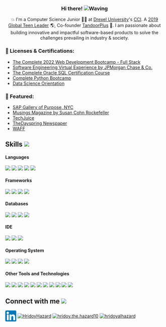 
<div align="center">
  
<h3>Hi there! <img src="https://github.com/TheDudeThatCode/TheDudeThatCode/blob/master/Assets/Hi.gif" width="2px" alt="Waving"> </h3>

💥 I'm a Computer Science Junior 👨‍🎓 at [Drexel University](https://drexel.edu/)'s [CCI](https://drexel.edu/cci/). A [2019 Global Teen Leader](https://www.wearefamilyfoundation.org/gtl-2019/hasham-tanveer) 🌎, Co-founder [TandoorPlus](https://tandoorplus.com/) 💼. I am passionate about building innovative and impactful software-based products to solve the challenges prevailing in industry & society.

  
</div>

### 📜 Licenses & Certifications:
- [The Complete 2022 Web Development Bootcamp - Full Stack](https://www.udemy.com/certificate/UC-54366fda-baf0-486b-9b51-6c7b8d299d81/)
- [Software Engineering Virtual Experience by JPMorgan Chase & Co.](https://insidesherpa.s3.amazonaws.com/completion-certificates/JP%20Morgan/R5iK7HMxJGBgaSbvk_JPMorgan%20Chase_kgKNwJjaj5Z7RXeSC_completion_certificate.pdf)
- [The Complete Oracle SQL Certification Course
](https://www.udemy.com/certificate/UC-c439827e-15fe-4555-8489-1ba0d7eb742c/)
- [Complete Python Bootcamp](https://www.udemy.com/certificate/UC-8b91fb4d-7c0a-414b-8b0f-115dbdf9119e/)
- [Data Science Orientation](https://www.credly.com/badges/f5517275-b27b-40d0-9637-8f0ab2f3c95b?source=linked_in_profile)


### 📝 Featured:
- [SAP Gallery of Purpose, NYC](https://www.sap.com/assetdetail/2021/03/dc6511a8-db7d-0010-87a3-c30de2ffd8ff.html)
- [Musings Magazine by Susan Cohn Rockefeller](https://www.musingsmag.com/solvify-combats-water-scarcity-and-global-hunger/)
- [TechJuice](https://www.techjuice.pk/pakistani-high-school-team-win-the-global-diamond-challenge/)
- [TheDayspring Newspaper](https://www.thedayspring.com.pk/with-an-aim-to-help-farmers-young-hasham-finds-a-way-to-combat-water-scarcity/)
- [WAFF](https://www.wearefamilyfoundation.org/gtl-2019/hasham-tanveer)

## Skills <img src="https://media.giphy.com/media/iY8CRBdQXODJSCERIr/giphy.gif" width="30px">&nbsp; 

<h4> Languages </h4>
<span>
  <img src="https://img.shields.io/badge/Ruby-E34F26?style=for-the-badge&logo=Ruby&logoColor=white">
  <img src="https://img.shields.io/badge/HTML5-E34F26?style=for-the-badge&logo=html5&logoColor=white">
  <img src="https://img.shields.io/badge/CSS3-1572B6?style=for-the-badge&logo=css3&logoColor=white">
  <img src="https://img.shields.io/badge/JavaScript-F7DF1E?style=for-the-badge&logo=javascript&logoColor=black">
  <img src="https://img.shields.io/badge/Python-F7DF1E?style=for-the-badge&logo=python&logoColor=black">
</span>

<h4> Frameworks </h4>
<span>
  <img src="https://img.shields.io/badge/ruby on rails-E34F26?style=for-the-badge&logo=ruby&logoColor=white">
  <img src="https://img.shields.io/badge/Yarn-2C8EBB?style=for-the-badge&logo=yarn&logoColor=white">
  <img src="https://img.shields.io/badge/React-20232A?style=for-the-badge&logo=react&logoColor=61DAFB">
  <img src="https://img.shields.io/badge/Bootstrap-563D7C?style=for-the-badge&logo=bootstrap&logoColor=white">
</span>

<h4> Databases </h4>
<span>
  <img src="https://img.shields.io/badge/MySQL-00000F?style=for-the-badge&logo=mysql&logoColor=white">
  <img src="https://img.shields.io/badge/postgresql-00000F?style=for-the-badge&logo=postgresql&logoColor=white">
  <img src="https://img.shields.io/badge/SQLite-07405E?style=for-the-badge&logo=sqlite&logoColor=white">
  <img src="https://img.shields.io/badge/MongoDB-4EA94B?style=for-the-badge&logo=mongodb&logoColor=white">
</span>

<h4> IDE </h4>
<span>
<img src="https://img.shields.io/badge/Atom-00FF00?style=for-the-badge&logo=Atom&logoColor=white">
<img src="https://img.shields.io/badge/sublime_text-%23575757.svg?&style=for-the-badge&logo=sublime-text&logoColor=important">
<img src="https://img.shields.io/badge/Visual_Studio_Code-0078D4?style=for-the-badge&logo=visual%20studio%20code&logoColor=white">

<h4> Operating System </h4>
<span>
  <img src="https://img.shields.io/badge/Mac-000000?style=for-the-badge&logo=Apple&logoColor=white">
  <img src="https://img.shields.io/badge/Linux-FCC624?style=for-the-badge&logo=linux&logoColor=black">
  <img src="https://img.shields.io/badge/Ubuntu-E95420?style=for-the-badge&logo=ubuntu&logoColor=white">
  <img src="https://img.shields.io/badge/Windows-0078D6?style=for-the-badge&logo=windows&logoColor=white">
</span>

<h4> Other Tools and Technologies </h4>
<span>
  <img src="https://img.shields.io/badge/Git-F05032?style=for-the-badge&logo=git&logoColor=white">
  <img src="https://img.shields.io/badge/Postman-FF6C37?style=for-the-badge&logo=Postman&logoColor=white">
  <img src="https://img.shields.io/badge/swagger-F05032?style=for-the-badge&logo=swagger&logoColor=white">
  <img src="https://img.shields.io/badge/Xampp-F37623?style=for-the-badge&logo=xampp&logoColor=white">
  <img src="https://img.shields.io/badge/Shell_Script-121011?style=for-the-badge&logo=gnu-bash&logoColor=white">
  <img src="https://img.shields.io/badge/Git-F05032?style=for-the-badge&logo=git&logoColor=white">
  <img src="https://img.shields.io/badge/json-5E5C5C?style=for-the-badge&logo=json&logoColor=white">
  <img src="https://img.shields.io/badge/jQuery-0769AD?style=for-the-badge&logo=jquery&logoColor=white">
  <img src="https://img.shields.io/badge/styled--components-DB7093?style=for-the-badge&logo=styled-components&logoColor=white">
  <img src="https://img.shields.io/badge/Font_Awesome-339AF0?style=for-the-badge&logo=fontawesome&logoColor=white">
  <img src="https://img.shields.io/badge/Redis-5E5C5C?style=for-the-badge&logo=redis&logoColor=white">
</span>
    

## Connect with me <img src="https://media.giphy.com/media/iY8CRBdQXODJSCERIr/giphy.gif" width="30px">
<a href="https://www.linkedin.com/in/hashamtanveer/" target="blank"><img align="center" src="linkedin.png" alt="HridoyHazard" height="35" width="35" /></a>
<a href="https://twitter.com/hashamtanveer54" target="blank"><img align="center" src="https://raw.githubusercontent.com/rahuldkjain/github-profile-readme-generator/master/src/images/icons/Social/twitter.svg" alt="HridoyHazard" height="30" width="40" /></a>
<a href="https://www.facebook.com/hashamtanveer54" target="blank"><img align="center" src="https://raw.githubusercontent.com/rahuldkjain/github-profile-readme-generator/master/src/images/icons/Social/facebook.svg" alt="hridoy.the.hazard10" height="30" width="40" /></a>
<a href="https://www.instagram.com/hasham_tanveer54/" target="blank"><img align="center" src="https://raw.githubusercontent.com/rahuldkjain/github-profile-readme-generator/master/src/images/icons/Social/instagram.svg" alt="hridoyalhazard" height="30" width="40" /></a>

    
<br>



